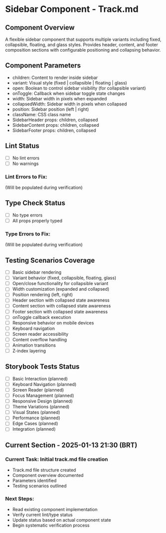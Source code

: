 # Sidebar Component - Track.md

## Component Overview

A flexible sidebar component that supports multiple variants including fixed, collapsible, floating, and glass styles. Provides header, content, and footer composition sections with configurable positioning and collapsing behavior.

## Component Parameters

- children: Content to render inside sidebar
- variant: Visual style (fixed | collapsible | floating | glass)
- open: Boolean to control sidebar visibility (for collapsible variant)
- onToggle: Callback when sidebar toggle state changes
- width: Sidebar width in pixels when expanded
- collapsedWidth: Sidebar width in pixels when collapsed
- position: Sidebar position (left | right)
- className: CSS class name
- SidebarHeader props: children, collapsed
- SidebarContent props: children, collapsed
- SidebarFooter props: children, collapsed

## Lint Status

- [ ] No lint errors
- [ ] No warnings

### Lint Errors to Fix:

(Will be populated during verification)

## Type Check Status

- [ ] No type errors
- [ ] All props properly typed

### Type Errors to Fix:

(Will be populated during verification)

## Testing Scenarios Coverage

- [ ] Basic sidebar rendering
- [ ] Variant behavior (fixed, collapsible, floating, glass)
- [ ] Open/close functionality for collapsible variant
- [ ] Width customization (expanded and collapsed)
- [ ] Position rendering (left, right)
- [ ] Header section with collapsed state awareness
- [ ] Content section with collapsed state awareness
- [ ] Footer section with collapsed state awareness
- [ ] onToggle callback execution
- [ ] Responsive behavior on mobile devices
- [ ] Keyboard navigation
- [ ] Screen reader accessibility
- [ ] Content overflow handling
- [ ] Animation transitions
- [ ] Z-index layering

## Storybook Tests Status

- [ ] Basic Interaction (planned)
- [ ] Keyboard Navigation (planned)
- [ ] Screen Reader (planned)
- [ ] Focus Management (planned)
- [ ] Responsive Design (planned)
- [ ] Theme Variations (planned)
- [ ] Visual States (planned)
- [ ] Performance (planned)
- [ ] Edge Cases (planned)
- [ ] Integration (planned)

## Current Section - 2025-01-13 21:30 (BRT)

### Current Task: Initial track.md file creation

- Track.md file structure created
- Component overview documented
- Parameters identified
- Testing scenarios outlined

### Next Steps:

- Read existing component implementation
- Verify current lint/type status
- Update status based on actual component state
- Begin systematic verification process
